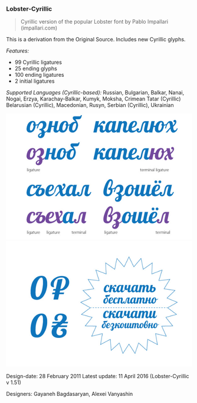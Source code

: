 ### Lobster-Cyrillic ###
> Cyrillic version of the popular Lobster font by Pablo Impallari (impallari.com)

This is a derivation from the Original Source. Includes new Cyrillic glyphs.

_Features:_ 
* 99 Cyrillic ligatures
* 25 ending glyphs
* 100 ending ligatures
* 2 initial ligatures

_Supported Languages (Cyrillic-based):_
Russian, Bulgarian, Balkar, Nanai, Nogai, Erzya, Karachay-Balkar, Kumyk, Moksha, Crimean Tatar (Cyrillic)
Belarusian (Cyrillic), Macedonian, Rusyn, Serbian (Cyrillic), Ukrainian

![Lobster Cyrillic Font](src/sample.jpg)
![Lobster Cyrillic Font](src/sample2.jpg)

Design-date: 28 February 2011
Latest update: 11 April 2016 (Lobster-Cyrillic v 1.51)

Designers: Gayaneh Bagdasaryan, Alexei Vanyashin
